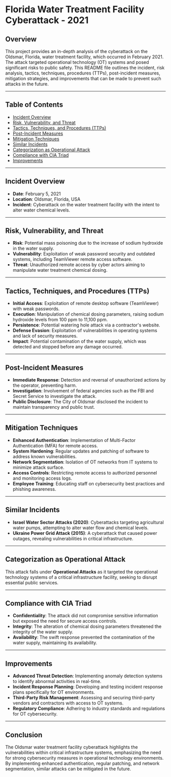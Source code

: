 # Florida Water Treatment Facility Cyberattack - 2021

## Overview
This project provides an in-depth analysis of the cyberattack on the Oldsmar, Florida, water treatment facility, which occurred in February 2021. The attack targeted operational technology (OT) systems and posed significant risks to public safety. This README file outlines the incident, risk analysis, tactics, techniques, procedures (TTPs), post-incident measures, mitigation strategies, and improvements that can be made to prevent such attacks in the future.

---

## Table of Contents
- [Incident Overview](#incident-overview)
- [Risk, Vulnerability, and Threat](#risk-vulnerability-and-threat)
- [Tactics, Techniques, and Procedures (TTPs)](#tactics-techniques-and-procedures-ttps)
- [Post-Incident Measures](#post-incident-measures)
- [Mitigation Techniques](#mitigation-techniques)
- [Similar Incidents](#similar-incidents)
- [Categorization as Operational Attack](#categorization-as-operational-attack)
- [Compliance with CIA Triad](#compliance-with-cia-triad)
- [Improvements](#improvements)

---

## Incident Overview
- **Date**: February 5, 2021
- **Location**: Oldsmar, Florida, USA
- **Incident**: Cyberattack on the water treatment facility with the intent to alter water chemical levels.

---

## Risk, Vulnerability, and Threat
- **Risk**: Potential mass poisoning due to the increase of sodium hydroxide in the water supply.
- **Vulnerability**: Exploitation of weak password security and outdated systems, including TeamViewer remote access software.
- **Threat**: Unauthorized remote access by cyber actors aiming to manipulate water treatment chemical dosing.

---

## Tactics, Techniques, and Procedures (TTPs)
- **Initial Access**: Exploitation of remote desktop software (TeamViewer) with weak passwords.
- **Execution**: Manipulation of chemical dosing parameters, raising sodium hydroxide levels from 100 ppm to 11,100 ppm.
- **Persistence**: Potential watering hole attack via a contractor's website.
- **Defense Evasion**: Exploitation of vulnerabilities in operating systems and lack of security measures.
- **Impact**: Potential contamination of the water supply, which was detected and stopped before any damage occurred.

---

## Post-Incident Measures
- **Immediate Response**: Detection and reversal of unauthorized actions by the operator, preventing harm.
- **Investigation**: Involvement of federal agencies such as the FBI and Secret Service to investigate the attack.
- **Public Disclosure**: The City of Oldsmar disclosed the incident to maintain transparency and public trust.

---

## Mitigation Techniques
- **Enhanced Authentication**: Implementation of Multi-Factor Authentication (MFA) for remote access.
- **System Hardening**: Regular updates and patching of software to address known vulnerabilities.
- **Network Segmentation**: Isolation of OT networks from IT systems to minimize attack surface.
- **Access Controls**: Restricting remote access to authorized personnel and monitoring access logs.
- **Employee Training**: Educating staff on cybersecurity best practices and phishing awareness.

---

## Similar Incidents
- **Israel Water Sector Attacks (2020)**: Cyberattacks targeting agricultural water pumps, attempting to alter water flow and chemical levels.
- **Ukraine Power Grid Attack (2015)**: A cyberattack that caused power outages, revealing vulnerabilities in critical infrastructure.

---

## Categorization as Operational Attack
This attack falls under **Operational Attacks** as it targeted the operational technology systems of a critical infrastructure facility, seeking to disrupt essential public services.

---

## Compliance with CIA Triad
- **Confidentiality**: The attack did not compromise sensitive information but exposed the need for secure access controls.
- **Integrity**: The alteration of chemical dosing parameters threatened the integrity of the water supply.
- **Availability**: The swift response prevented the contamination of the water supply, maintaining its availability.

---

## Improvements
- **Advanced Threat Detection**: Implementing anomaly detection systems to identify abnormal activities in real-time.
- **Incident Response Planning**: Developing and testing incident response plans specifically for OT environments.
- **Third-Party Risk Management**: Assessing and securing third-party vendors and contractors with access to OT systems.
- **Regulatory Compliance**: Adhering to industry standards and regulations for OT cybersecurity.

---

## Conclusion
The Oldsmar water treatment facility cyberattack highlights the vulnerabilities within critical infrastructure systems, emphasizing the need for strong cybersecurity measures in operational technology environments. By implementing enhanced authentication, regular patching, and network segmentation, similar attacks can be mitigated in the future.
